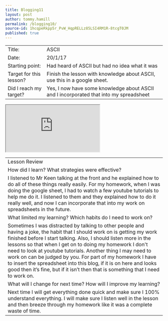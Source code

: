```yaml
---
title: Blogging11
layout: post
author: tommy.hamill
permalink: /blogging10/
source-id: 1hcqpeRkpp5r_PvW_HqpRELLz85LSI4RM1R-8tcgT0JM
published: true
---
```

<table>
  <tr>
    <td>Title:</td>
    <td>ASCII</td>
  </tr>
  <tr>
    <td>Date:</td>
    <td>20/1/17</td>
  </tr>
  <tr>
    <td>Starting point:</td>
    <td>Had heard of ASCII but had no idea what it was</td>
  </tr>
  <tr>
    <td>Target for this lesson?</td>
    <td>Finish the lesson with knowledge about ASCII, use this in a google sheet.</td>
  </tr>
  <tr>
    <td>Did I reach my target? 
</td>
    <td>Yes, I now have some knowledge about ASCII and I incorporated that into my spreadsheet</td>
  </tr>
</table>

<iframe src="https://docs.google.com/spreadsheets/d/1Pncn7aX-Om2ShZnYtl-aQXLWERJ88bb6d9fseElzce8/pubhtml?widget=true&amp;headers=false"></iframe>
<iframe{ width:100%;}>
<table>
  <tr>
    <td>Lesson Review</td>
  </tr>
  <tr>
    <td>How did I learn? What strategies were effective? </td>
  </tr>
  <tr>
    <td>I listened to Mr Keen talking at the front and he explained how to do all of these things really easily. For my homework, when I was doing the google sheet, I had to watch a few youtube tutorials to help me do it. I listened to them and they explained how to do it really well, and now I can incorporate that into my work on spreadsheets in the future.</td>
  </tr>
  <tr>
    <td>What limited my learning? Which habits do I need to work on? </td>
  </tr>
  <tr>
    <td>Sometimes I was distracted by talking to other people and having a joke, the habit that I should work on is getting my work finished before I start talking. Also, I should listen more in the lessons so that when I get on to doing my homework I don't need to look at youtube tutorials. Another thing I may need to work on can be judged by you. For part of my homework I have to insert the spreadsheet into this blog, if it is on here and looks good then it’s fine, but if it isn’t then that is something that I need to work on.</td>
  </tr>
  <tr>
    <td>What will I change for next time? How will I improve my learning?</td>
  </tr>
  <tr>
    <td>Next time I will get everything done quick and make sure I 100% understand everything. I will make sure I listen well in the lesson and then breeze through my homework like it was a complete waste of time.</td>
  </tr>
</table>


